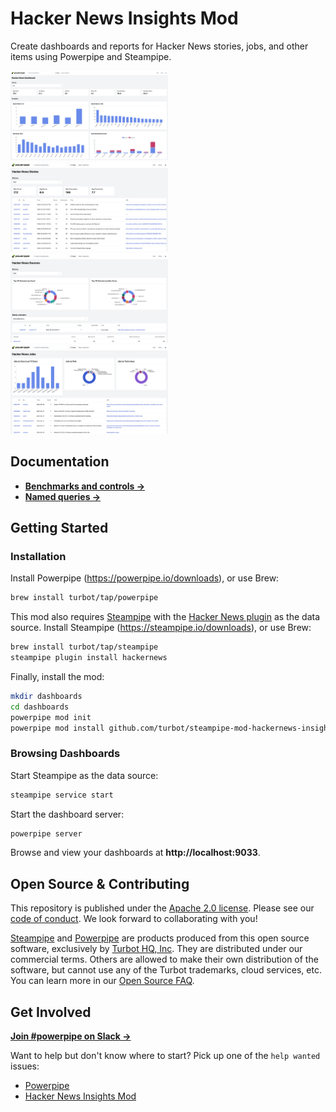 # Hacker News Insights Mod

Create dashboards and reports for Hacker News stories, jobs, and other items using Powerpipe and Steampipe.

<img src="https://raw.githubusercontent.com/turbot/steampipe-mod-hackernews-insights/main/docs/images/hackernews_dashboard.png" width="50%" type="thumbnail"/>
<img src="https://raw.githubusercontent.com/turbot/steampipe-mod-hackernews-insights/main/docs/images/hackernews_stories.png" width="50%" type="thumbnail"/>
<img src="https://raw.githubusercontent.com/turbot/steampipe-mod-hackernews-insights/main/docs/images/hackernews_sources.png" width="50%" type="thumbnail"/>
<img src="https://raw.githubusercontent.com/turbot/steampipe-mod-hackernews-insights/main/docs/images/hackernews_jobs.png" width="50%" type="thumbnail"/>

## Documentation

- **[Benchmarks and controls →](https://hub.powerpipe.io/mods/turbot/hackernews_insights/controls)**
- **[Named queries →](https://hub.powerpipe.io/mods/turbot/hackernews_ng/queries)**

## Getting Started

### Installation

Install Powerpipe (https://powerpipe.io/downloads), or use Brew:

```sh
brew install turbot/tap/powerpipe
```

This mod also requires [Steampipe](https://steampipe.io) with the [Hacker News plugin](https://hub.steampipe.io/plugins/turbot/hackernews) as the data source. Install Steampipe (https://steampipe.io/downloads), or use Brew:

```sh
brew install turbot/tap/steampipe
steampipe plugin install hackernews
```

Finally, install the mod:

```sh
mkdir dashboards
cd dashboards
powerpipe mod init
powerpipe mod install github.com/turbot/steampipe-mod-hackernews-insights
```

### Browsing Dashboards

Start Steampipe as the data source:

```sh
steampipe service start
```

Start the dashboard server:

```sh
powerpipe server
```

Browse and view your dashboards at **http://localhost:9033**.

## Open Source & Contributing

This repository is published under the [Apache 2.0 license](https://www.apache.org/licenses/LICENSE-2.0). Please see our [code of conduct](https://github.com/turbot/.github/blob/main/CODE_OF_CONDUCT.md). We look forward to collaborating with you!

[Steampipe](https://steampipe.io) and [Powerpipe](https://powerpipe.io) are products produced from this open source software, exclusively by [Turbot HQ, Inc](https://turbot.com). They are distributed under our commercial terms. Others are allowed to make their own distribution of the software, but cannot use any of the Turbot trademarks, cloud services, etc. You can learn more in our [Open Source FAQ](https://turbot.com/open-source).

## Get Involved

**[Join #powerpipe on Slack →](https://turbot.com/community/join)**

Want to help but don't know where to start? Pick up one of the `help wanted` issues:

- [Powerpipe](https://github.com/turbot/powerpipe/labels/help%20wanted)
- [Hacker News Insights Mod](https://github.com/turbot/steampipe-mod-hackernews-insights/labels/help%20wanted)
